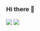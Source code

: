 ### Hi there 👋

<div>
  
<img align="center" src="https://i.4cdn.org/g/1610555328562.png" />
<a href="https://github-readme-stats.vercel.app/api/top-langs/?username=jeuse-weeder">
  <img align="center" src="https://github-readme-stats.vercel.app/api/top-langs/?username=jeuse-weeder&hide=html&layout=compact" />
</a>
</div>

